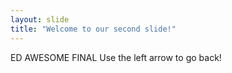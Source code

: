 ```yaml
---
layout: slide
title: "Welcome to our second slide!"
---
```

ED AWESOME FINAL
Use the left arrow to go back!
